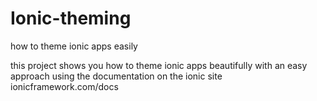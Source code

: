 # Ionic-theming
how to theme ionic apps easily

this project shows you how to theme ionic apps beautifully with an easy approach using the documentation on the ionic site
ionicframework.com/docs
